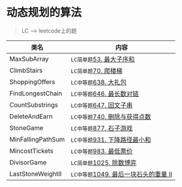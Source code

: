 # 动态规划的算法  
> LC --> leetcode上的题

类名|内容
---|---
MaxSubArray | `LC简单题`[53. 最大子序和](https://leetcode-cn.com/problems/maximum-subarray/submissions/)
ClimbStairs | `LC简单题`[70. 爬楼梯](https://leetcode-cn.com/problems/climbing-stairs/)
ShoppingOffers | `LC中等题`[638. 大礼包](https://leetcode-cn.com/problems/shopping-offers/comments/)
FindLongestChain | `LC中等题`[646. 最长数对链](https://leetcode-cn.com/problems/maximum-length-of-pair-chain/)
CountSubstrings | `LC中等题`[647. 回文子串](https://leetcode-cn.com/problems/palindromic-substrings/submissions/)
DeleteAndEarn | `LC中等题`[740. 删除与获得点数](https://leetcode-cn.com/problems/delete-and-earn/)
StoneGame | `LC中等题`[877. 石子游戏](https://leetcode-cn.com/problems/stone-game/)
MinFallingPathSum | `LC中等题`[931. 下降路径最小和](https://leetcode-cn.com/problems/minimum-falling-path-sum/comments/)
MincostTickets | `LC中等题`[983. 最低票价](https://leetcode-cn.com/problems/minimum-cost-for-tickets/submissions/)
DivisorGame | `LC简单题`[1025. 除数博弈](https://leetcode-cn.com/problems/divisor-game/comments/)
LastStoneWeightII | `LC中等题`[1049. 最后一块石头的重量 II](https://leetcode-cn.com/problems/last-stone-weight-ii/)
